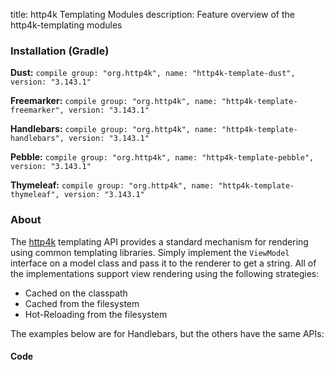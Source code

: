 title: http4k Templating Modules
description: Feature overview of the http4k-templating modules

### Installation (Gradle)
**Dust:** ```compile group: "org.http4k", name: "http4k-template-dust", version: "3.143.1"```

**Freemarker:** ```compile group: "org.http4k", name: "http4k-template-freemarker", version: "3.143.1"```

**Handlebars:** ```compile group: "org.http4k", name: "http4k-template-handlebars", version: "3.143.1"```

**Pebble:** ```compile group: "org.http4k", name: "http4k-template-pebble", version: "3.143.1"```

**Thymeleaf:** ```compile group: "org.http4k", name: "http4k-template-thymeleaf", version: "3.143.1"```

### About
The [http4k] templating API provides a standard mechanism for rendering using common templating libraries. Simply implement the `ViewModel` interface on a model class and pass it to the renderer to get a string. All of the implementations support view rendering using the following strategies:

* Cached on the classpath
* Cached from the filesystem
* Hot-Reloading from the filesystem

The examples below are for Handlebars, but the others have the same APIs:

#### Code  [<img class="octocat"/>](https://github.com/http4k/http4k/blob/master/src/docs/guide/modules/templating/example.kt)

 <script src="https://gist-it.appspot.com/https://github.com/http4k/http4k/blob/master/src/docs/guide/modules/templating/example.kt"></script>

[http4k]: https://http4k.org
